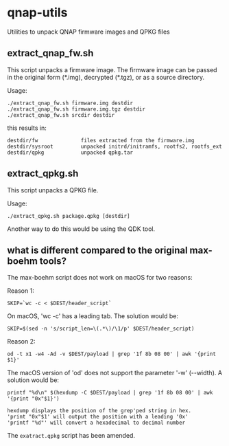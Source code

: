 # qnap-utils
Utilities to unpack QNAP firmware images and QPKG files

## extract_qnap_fw.sh

This script unpacks a firmware image. The firmware image can be passed in the
original form (\*.img), decrypted (\*.tgz), or as a source directory.

Usage:

    ./extract_qnap_fw.sh firmware.img destdir
    ./extract_qnap_fw.sh firmware.img.tgz destdir
    ./extract_qnap_fw.sh srcdir destdir

this results in:

    destdir/fw              files extracted from the firmware.img
    destdir/sysroot         unpacked initrd/initramfs, rootfs2, rootfs_ext
    destdir/qpkg            unpacked qpkg.tar

## extract_qpkg.sh

This script unpacks a QPKG file.

Usage:

    ./extract_qpkg.sh package.qpkg [destdir]

Another way to do this would be using the QDK tool.

## what is different compared to the original max-boehm tools?

The max-boehm script does not work on macOS for two reasons:

Reason 1:

    SKIP=`wc -c < $DEST/header_script`

On macOS, 'wc -c' has a leading tab.
The solution would be:

    SKIP=$(sed -n 's/script_len=\(.*\)/\1/p' $DEST/header_script)

Reason 2:

    od -t x1 -w4 -Ad -v $DEST/payload | grep '1f 8b 08 00' | awk '{print $1}'

The macOS version of 'od' does not support the parameter '-w' (--width).
A solution would be:

    printf "%d\n" $(hexdump -C $DEST/payload | grep '1f 8b 08 00' | awk '{print "0x"$1}')

    hexdump displays the position of the grep'ped string in hex.
    'print "0x"$1' will output the position with a leading '0x'
    'printf "%d"' will convert a hexadecimal to decimal number

The `exatract.qpkg` script has been amended.
